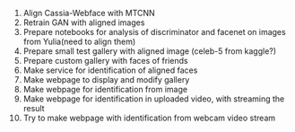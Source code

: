 1) Align Cassia-Webface with MTCNN 
2) Retrain GAN with aligned images
3) Prepare notebooks for analysis of discriminator and facenet on images from Yulia(need to align them)
4) Prepare small test gallery with aligned image (celeb-5 from kaggle?)
5) Prepare custom gallery with faces of friends
6) Make service for identification of aligned faces
7) Make webpage to display and modify gallery
8) Make webpage for identification from image
9) Make webpage for identification in uploaded video, with streaming the result
10) Try to make webpage with identification from webcam video stream
